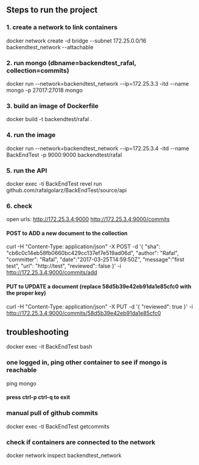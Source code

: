 ## Steps to run the project

### 1. create a network to link containers
docker network create -d bridge --subnet 172.25.0.0/16 backendtest_network --attachable

### 2. run mongo (dbname=backendtest_rafal, collection=commits)
docker run --network=backendtest_network --ip=172.25.3.3 -itd --name mongo -p 27017:27018 mongo

### 3. build an image of Dockerfile
docker build -t backendtest/rafal .

### 4. run the image
docker run --network=backendtest_network --ip=172.25.3.4 -itd --name BackEndTest -p 9000:9000 backendtest/rafal

### 5. run the API

docker exec -ti BackEndTest revel run github.com/rafalgolarz/BackEndTest/source/api

### 6. check
open urls: 
http://172.25.3.4:9000
http://172.25.3.4:9000/commits

#### POST to ADD a new document to the collection
curl -H "Content-Type: application/json" -X POST -d '{ "sha": "cb6c0c14eb58fb0660bc429cc137ef7e519ad06d", "author": "Rafal", "committer": "Rafal", "date":"2017-03-25T14:59:50Z", "message":"first test", "url": "http://test", "reviewed": false }' -i http://172.25.3.4:9000/commits/add

#### PUT to UPDATE a document (replace 58d5b39e42eb91da1e85cfc0 with the proper key)
curl -H "Content-Type: application/json" -X PUT -d '{ "reviewed": true }' -i http://172.25.3.4:9000/commits/58d5b39e42eb91da1e85cfc0

## troubleshooting
docker exec -it BackEndTest bash
### one logged in, ping other container to see if mongo is reachable
ping mongo

#### press ctrl-p ctrl-q to exit

### manual pull of github commits
docker exec -ti BackEndTest getcommits

### check if containers are connected to the network
docker network inspect backendtest_network
